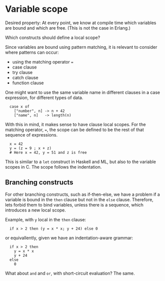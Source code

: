 Variable scope
==============

Desired property: At every point, we know at compile time which variables are
bound and which are free.  (This is not the case in Erlang.)

Which constructs should define a local scope?

Since variables are bound using pattern matching, it is relevant to consider
where patterns can occur:

* using the matching operator `=`
* case clause
* try clause
* catch clause
* function clause

One might want to use the same variable name in different clauses in a case
expression, for different types of data.

```
  case x of
    ["number", n] -> n + 42
    ["name", n]   -> length(n)
```

With this in mind, it makes sense to have clause local scopes.  For the
matching operator, `=`, the scope can be defined to be the rest of that sequence of
expressions.

```
  x = 42
  y = (z = 9 ; x + z)
  # Here x = 42, y = 51 and z is free
```

This is similar to a `let` construct in Haskell and ML, but also to the
variable scopes in C.  The scope follows the indentation.

Branching constructs
--------------------

For other branching constructs, such as if-then-else, we have a problem if a
variable is bound in the `then` clause but not in the `else` clause.
Therefore, lets forbid them to bind variables, unless there is a sequence,
which introduces a new local scope.

Example, with `y` local in the `then` clause:

```
  if x > 2 then (y = x * x; y + 24) else 0
```

or equivallently, given we have an indentation-aware grammar:

```
  if x > 2 then
  	y = x * x
  	y + 24
  else
  	0
```

What about `and` and `or`, with short-circuit evaluation? The same.
